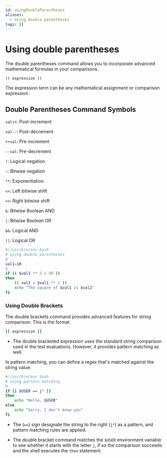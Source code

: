 ```yaml
---
id: usingDoubleParentheses
aliases:
  - Using double parentheses
tags: []
---
```


# Using double parentheses

The double parentheses command allows you to incorporate advanced mathematical
formulas in your comparisons.

`(( expression ))`

The expression term can be any mathematical assignment or comparison expression.

## Double Parentheses Command Symbols

`val++`: Post-increment

`val--`: Post-decrement

`++val`: Pre-increment

`--val`: Pre-decrement

`!`: Logical negation

`~`: Bitwise negation

`**`: Exponentiation

`<<`: Left bitwise shift

`>>`: Right bitwise shift

`&`: Bitwise Boolean AND

`|`: Bitwise Boolean OR

`&&`: Logical AND

`||`: Logical OR

```bash
#!/usr/bin/env bash
# using double parentheses
#
val1=10
#
if (( $val1 ** 2 > 90 ))
then
    (( val2 = $val1 ** 2 ))
    echo "The square of $val1 is $val2"
fi
```

### Using Double Brackets

The double brackets command provides advanced features for string comparison.
This is the format:

```bash
[[ expression ]]
```

- The double bracketed expression uses the standard string comparison used in
  the test evaluations. However, it provides pattern matching as well.

In pattern matching, you can define a regex that's matched against the string
value:

```bash
#!/usr/bin/env bash
# using pattern matching
#
if [[ $USER == j* ]]
then
    echo "Hello, $USER"
else
    echo "Sorry, I don't know you"
fi
```

- The (`==`) sign designate the string to the right (`j*`) as a pattern, and
  pattern matching rules are applied.

- The double bracket command matches the `$USER` environment variable to see
  whether it starts with the letter `j`, if so the comparison succeeds and the
  shell executes the `then` statement.
